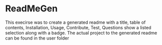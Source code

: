 # ReadMeGen

This execirse was to create a generated readme with a title, table of contents, Installation, Usage, Contribute, Test, Questions show a listed selection along with a badge. The actual project to the generated readme can be found in the user folder
